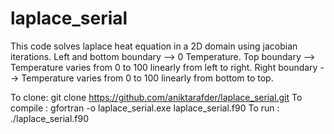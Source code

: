 # laplace_serial
This code solves laplace heat equation in a 2D domain using jacobian iterations. 
Left and bottom boundary --> 0 Temperature.
Top boundary   --> Temperature varies from 0 to 100 linearly from left to right.
Right boundary --> Temperature varies from 0 to 100 linearly from bottom to top.

To clone: git clone https://github.com/aniktarafder/laplace_serial.git
To compile : gfortran -o laplace_serial.exe laplace_serial.f90
To run     : ./laplace_serial.f90
